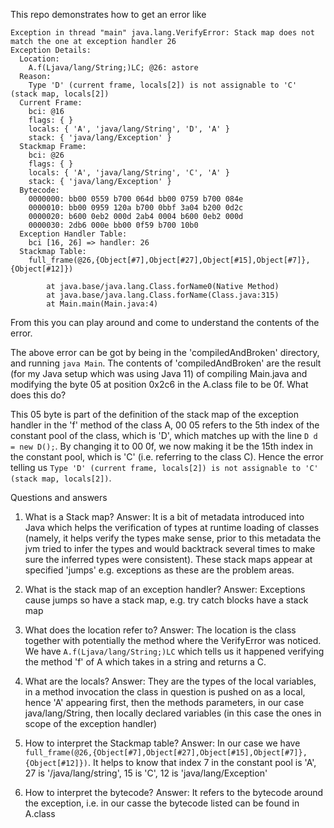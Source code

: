 This repo demonstrates how to get an error like

```
Exception in thread "main" java.lang.VerifyError: Stack map does not match the one at exception handler 26
Exception Details:
  Location:
    A.f(Ljava/lang/String;)LC; @26: astore
  Reason:
    Type 'D' (current frame, locals[2]) is not assignable to 'C' (stack map, locals[2])
  Current Frame:
    bci: @16
    flags: { }
    locals: { 'A', 'java/lang/String', 'D', 'A' }
    stack: { 'java/lang/Exception' }
  Stackmap Frame:
    bci: @26
    flags: { }
    locals: { 'A', 'java/lang/String', 'C', 'A' }
    stack: { 'java/lang/Exception' }
  Bytecode:
    0000000: bb00 0559 b700 064d bb00 0759 b700 084e
    0000010: bb00 0959 120a b700 0bbf 3a04 b200 0d2c
    0000020: b600 0eb2 000d 2ab4 0004 b600 0eb2 000d
    0000030: 2db6 000e bb00 0f59 b700 10b0
  Exception Handler Table:
    bci [16, 26] => handler: 26
  Stackmap Table:
    full_frame(@26,{Object[#7],Object[#27],Object[#15],Object[#7]},{Object[#12]})

        at java.base/java.lang.Class.forName0(Native Method)
        at java.base/java.lang.Class.forName(Class.java:315)
        at Main.main(Main.java:4)
```

From this you can play around and come to understand the contents of the error.

The above error can be got by being in the 'compiledAndBroken' directory, and running `java Main`. The contents of 'compiledAndBroken' are the result (for my Java setup which was using Java 11) of compiling Main.java and modifying the byte 05 at position 0x2c6 in the A.class file to be 0f. What does this do?

This 05 byte is part of the definition of the stack map of the exception handler in the 'f' method of the class A, 00 05 refers to the 5th index of the constant pool of the class, which is 'D', which matches up with the line `D d = new D();`. By changing it to 00 0f, we now making it be the 15th index in the constant pool, which is 'C' (i.e. referring to the class C). Hence the error telling us `Type 'D' (current frame, locals[2]) is not assignable to 'C' (stack map, locals[2])`.

Questions and answers

1. What is a Stack map? Answer: It is a bit of metadata introduced into Java which helps the verification of types at runtime loading of classes (namely, it helps verify the types make sense, prior to this metadata the jvm tried to infer the types and would backtrack several times to make sure the inferred types were consistent). These stack maps appear at specified 'jumps' e.g. exceptions as these are the problem areas.

2. What is the stack map of an exception handler? Answer: Exceptions cause jumps so have a stack map, e.g. try catch blocks have a stack map

3. What does the location refer to? Answer: The location is the class together with potentially the method where the VerifyError was noticed. We have `A.f(Ljava/lang/String;)LC` which tells us it happened verifying the method 'f' of A which takes in a string and returns a C.

4. What are the locals? Answer: They are the types of the local variables, in a method invocation the class in question is pushed on as a local, hence 'A' appearing first, then the methods parameters, in our case java/lang/String, then locally declared variables (in this case the ones in scope of the exception handler)

5. How to interpret the Stackmap table? Answer: In our case we have ` full_frame(@26,{Object[#7],Object[#27],Object[#15],Object[#7]},{Object[#12]})`. It helps to know that index 7 in the constant pool is 'A', 27 is '/java/lang/string', 15 is 'C', 12 is 'java/lang/Exception'

6. How to interpret the bytecode? Answer: It refers to the bytecode around the exception, i.e. in our casse the bytecode listed can be found in A.class
